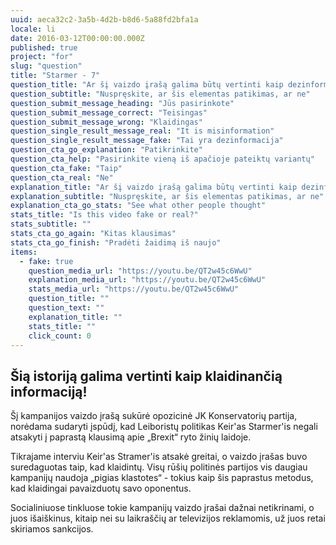 ```yaml
---
uuid: aeca32c2-3a5b-4d2b-b8d6-5a88fd2bfa1a
locale: li
date: 2016-03-12T00:00:00.000Z
published: true
project: "for"
slug: "question"
title: "Starmer - 7"
question_title: "Ar šį vaizdo įrašą galima būtų vertinti kaip dezinformaciją?"
question_subtitle: "Nuspręskite, ar šis elementas patikimas, ar ne"
question_submit_message_heading: "Jūs pasirinkote"
question_submit_message_correct: "Teisingas"
question_submit_message_wrong: "Klaidingas"
question_single_result_message_real: "It is misinformation"
question_single_result_message_fake: "Tai yra dezinformacija"
question_cta_go_explanation: "Patikrinkite"
question_cta_help: "Pasirinkite vieną iš apačioje pateiktų variantų"
question_cta_fake: "Taip"
question_cta_real: "Ne"
explanation_title: "Ar šį vaizdo įrašą galima būtų vertinti kaip dezinformaciją?"
explanation_subtitle: "Nuspręskite, ar šis elementas patikimas, ar ne"
explanation_cta_go_stats: "See what other people thought"
stats_title: "Is this video fake or real?"
stats_subtitle: ""
stats_cta_go_again: "Kitas klausimas"
stats_cta_go_finish: "Pradėti žaidimą iš naujo"
items:
  - fake: true
    question_media_url: "https://youtu.be/QT2w45c6WwU"
    explanation_media_url: "https://youtu.be/QT2w45c6WwU"
    stats_media_url: "https://youtu.be/QT2w45c6WwU"
    question_title: ""
    question_text: ""
    explanation_title: ""
    stats_title: ""
    click_count: 0
---
```

## Šią istoriją galima vertinti kaip klaidinančią informaciją!

Šį kampanijos vaizdo įrašą sukūrė opozicinė JK Konservatorių partija, norėdama sudaryti įspūdį, kad Leiboristų politikas Keir'as Starmer'is negali atsakyti į paprastą klausimą apie „Brexit“ ryto žinių laidoje.

Tikrajame interviu Keir'as Stramer'is atsakė greitai, o vaizdo įrašas buvo suredaguotas taip, kad klaidintų. Visų rūšių politinės partijos vis daugiau kampanijų naudoja „pigias klastotes“ - tokius kaip šis paprastus metodus, kad klaidingai pavaizduotų savo oponentus. 

Socialiniuose tinkluose tokie kampanijų vaizdo įrašai dažnai netikrinami, o juos išaiškinus, kitaip nei su laikraščių ar televizijos reklamomis, už juos retai skiriamos sankcijos.